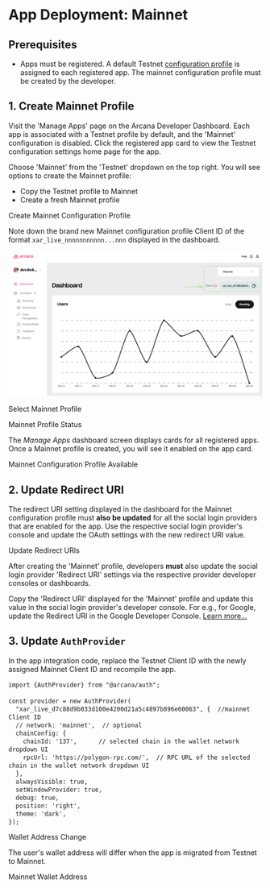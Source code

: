 # App Deployment: Mainnet

## Prerequisites

- Apps must be registered. A default Testnet [configuration profile](../../concepts/config-profiles/) is assigned to each registered app. The mainnet configuration profile must be created by the developer.

## 1. Create Mainnet Profile

Visit the 'Manage Apps' page on the Arcana Developer Dashboard. Each app is associated with a Testnet profile by default, and the 'Mainnet' configuration is disabled. Click the registered app card to view the Testnet configuration settings home page for the app.

Choose 'Mainnet' from the 'Testnet' dropdown on the top right. You will see options to create the Mainnet profile:

- Copy the Testnet profile to Mainnet
- Create a fresh Mainnet profile

Create Mainnet Configuration Profile

Note down the brand new Mainnet configuration profile Client ID of the format `xar_live_nnnnnnnnnnn...nnn` displayed in the dashboard.

<img alt="Select Mainnet Profile" src="/img/an_deploy_mainnet_dashboard.webp" class="an-screenshots"/>

Select Mainnet Profile

Mainnet Profile Status

The *Manage Apps* dashboard screen displays cards for all registered apps. Once a Mainnet profile is created, you will see it enabled on the app card.

Mainnet Configuration Profile Available

## 2. Update Redirect URI

The redirect URI setting displayed in the dashboard for the Mainnet configuration profile must **also be updated** for all the social login providers that are enabled for the app. Use the respective social login provider's console and update the OAuth settings with the new redirect URI value.

Update Redirect URIs

After creating the 'Mainnet' profile, developers **must** also update the social login provider 'Redirect URI' settings via the respective provider developer consoles or dashboards.

Copy the 'Redirect URI' displayed for the 'Mainnet' profile and update this value in the social login provider's developer console. For e.g., for Google, update the Redirect URI in the Google Developer Console. [Learn more...](../../setup/config-social/google-oauth/)

## 3. Update `AuthProvider`

In the app integration code, replace the Testnet Client ID with the newly assigned Mainnet Client ID and recompile the app.

```
import {AuthProvider} from "@arcana/auth";

const provider = new AuthProvider(
  "xar_live_d7c88d9b033d100e4200d21a5c4897b896e60063", {  //mainnet Client ID
  // network: 'mainnet',  // optional
  chainConfig: {
    chainId: '137',      // selected chain in the wallet network dropdown UI
    rpcUrl: 'https://polygon-rpc.com/',  // RPC URL of the selected chain in the wallet network dropdown UI
  },
  alwaysVisible: true,
  setWindowProvider: true,
  debug: true,
  position: 'right',
  theme: 'dark',
});

```

Wallet Address Change

The user's wallet address will differ when the app is migrated from Testnet to Mainnet.

Mainnet Wallet Address
